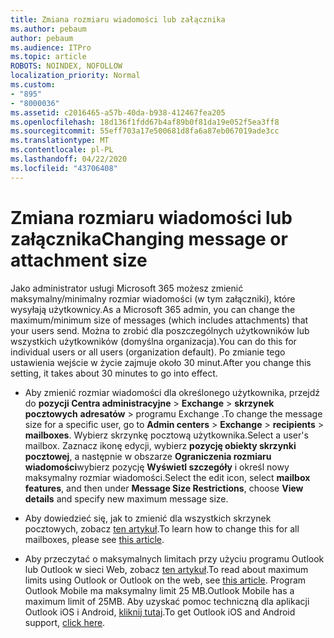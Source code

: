 ```yaml
---
title: Zmiana rozmiaru wiadomości lub załącznika
ms.author: pebaum
author: pebaum
ms.audience: ITPro
ms.topic: article
ROBOTS: NOINDEX, NOFOLLOW
localization_priority: Normal
ms.custom:
- "895"
- "8000036"
ms.assetid: c2016465-a57b-40da-b938-412467fea205
ms.openlocfilehash: 18d136f1fdd67b4af89b0f81da19e052f5ea3ff8
ms.sourcegitcommit: 55eff703a17e500681d8fa6a87eb067019ade3cc
ms.translationtype: MT
ms.contentlocale: pl-PL
ms.lasthandoff: 04/22/2020
ms.locfileid: "43706408"
---
```

# <a name="changing-message-or-attachment-size"></a><span data-ttu-id="b0ad9-102">Zmiana rozmiaru wiadomości lub załącznika</span><span class="sxs-lookup"><span data-stu-id="b0ad9-102">Changing message or attachment size</span></span>

<span data-ttu-id="b0ad9-103">Jako administrator usługi Microsoft 365 możesz zmienić maksymalny/minimalny rozmiar wiadomości (w tym załączniki), które wysyłają użytkownicy.</span><span class="sxs-lookup"><span data-stu-id="b0ad9-103">As a Microsoft 365 admin, you can change the maximum/minimum size of messages (which includes attachments) that your users send.</span></span> <span data-ttu-id="b0ad9-104">Można to zrobić dla poszczególnych użytkowników lub wszystkich użytkowników (domyślna organizacja).</span><span class="sxs-lookup"><span data-stu-id="b0ad9-104">You can do this for individual users or all users (organization default).</span></span> <span data-ttu-id="b0ad9-105">Po zmianie tego ustawienia wejście w życie zajmuje około 30 minut.</span><span class="sxs-lookup"><span data-stu-id="b0ad9-105">After you change this setting, it takes about 30 minutes to go into effect.</span></span>
  
- <span data-ttu-id="b0ad9-106">Aby zmienić rozmiar wiadomości dla określonego użytkownika, przejdź do **pozycji Centra administracyjne** \> **Exchange** \> **skrzynek pocztowych** **adresatów** \> programu Exchange .</span><span class="sxs-lookup"><span data-stu-id="b0ad9-106">To change the message size for a specific user, go to **Admin centers** \> **Exchange** \> **recipients** \> **mailboxes**.</span></span> <span data-ttu-id="b0ad9-107">Wybierz skrzynkę pocztową użytkownika.</span><span class="sxs-lookup"><span data-stu-id="b0ad9-107">Select a user's mailbox.</span></span> <span data-ttu-id="b0ad9-108">Zaznacz ikonę edycji, wybierz **pozycję obiekty skrzynki pocztowej**, a następnie w obszarze **Ograniczenia rozmiaru wiadomości**wybierz pozycję **Wyświetl szczegóły** i określ nowy maksymalny rozmiar wiadomości.</span><span class="sxs-lookup"><span data-stu-id="b0ad9-108">Select the edit icon, select **mailbox features**, and then under **Message Size Restrictions**, choose **View details** and specify new maximum message size.</span></span>

- <span data-ttu-id="b0ad9-109">Aby dowiedzieć się, jak to zmienić dla wszystkich skrzynek pocztowych, zobacz [ten artykuł](https://www.microsoft.com/microsoft-365/blog/2015/04/15/office-365-now-supports-larger-email-messages-up-to-150-mb/).</span><span class="sxs-lookup"><span data-stu-id="b0ad9-109">To learn how to change this for all mailboxes, please see [this article](https://www.microsoft.com/microsoft-365/blog/2015/04/15/office-365-now-supports-larger-email-messages-up-to-150-mb/).</span></span>

- <span data-ttu-id="b0ad9-110">Aby przeczytać o maksymalnych limitach przy użyciu programu Outlook lub Outlook w sieci Web, zobacz [ten artykuł](https://technet.microsoft.com/library/exchange-online-limits.aspx#MessageLimits).</span><span class="sxs-lookup"><span data-stu-id="b0ad9-110">To read about maximum limits using Outlook or Outlook on the web, see [this article](https://technet.microsoft.com/library/exchange-online-limits.aspx#MessageLimits).</span></span> <span data-ttu-id="b0ad9-111">Program Outlook Mobile ma maksymalny limit 25 MB.</span><span class="sxs-lookup"><span data-stu-id="b0ad9-111">Outlook Mobile has a maximum limit of 25MB.</span></span> <span data-ttu-id="b0ad9-112">Aby uzyskać pomoc techniczną dla aplikacji Outlook iOS i Android, [kliknij tutaj](https://support.office.com/article/Get-in-app-help-for-Outlook-for-iOS-and-Android-218a22d1-9fa5-4889-b689-de1c63493243).</span><span class="sxs-lookup"><span data-stu-id="b0ad9-112">To get Outlook iOS and Android support, [click here](https://support.office.com/article/Get-in-app-help-for-Outlook-for-iOS-and-Android-218a22d1-9fa5-4889-b689-de1c63493243).</span></span>
